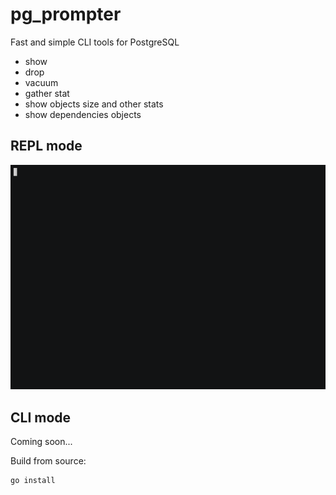 # pg_prompter

Fast and simple CLI tools for PostgreSQL

- show
- drop
- vacuum
- gather stat
- show objects size and other stats
- show dependencies objects

## REPL mode
![pg_prompter demo](demo.gif)

## CLI mode
Coming soon...

Build from source:
```
go install
```

